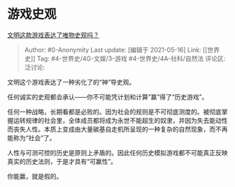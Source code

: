 # 游戏史观
[文明这款游戏表达了唯物史观吗？](https://www.zhihu.com/question/299638951/answer/580331271)

> Author: #0-Anonymity
> Last update: [编辑于 2021-05-16]
> Link: [[世界史]]
> Tag: #4-世界史/4G-文娱/3-游戏 #4-世界史/4A-社科/自然法
> 评论区:
> 泛讨论:

文明这个游戏表达了一种劣化了的“神”导史观。

任何诚实的史观都会承认——你不可能凭计划和计算“赢”得了“历史游戏”。

任何一种战略，长期看都是必败的。因为社会的规则是不可彻底测度的。被彻底掌握运转规律的社会里，全体成员都将成为永世不能超生的奴隶，并因为失去能动性而丧失人性。本质上变成由大量碳基自走机所呈现的一种复杂的自然现象，而不再能称为“社会”了。

人性与可测可控的历史是原则上矛盾的。因此任何历史模拟游戏都不可能真正反映真实的历史法则，于是才具有“可赢性”。

你能赢，就是假的。

